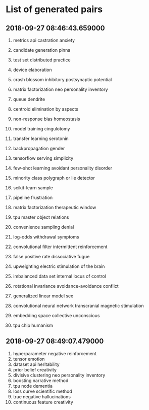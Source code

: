 # List of generated pairs
## 2018-09-27 08:46:43.659000

1. metrics api castration anxiety
2. candidate generation pinna
3. test set distributed practice
4. device elaboration
5. crash blossom inhibitory postsynaptic potential
6. matrix factorization neo personality inventory
7. queue dendrite
8. centroid elimination by aspects
9. non-response bias homeostasis
10. model training cingulotomy

1. transfer learning serotonin
2. backpropagation gender
3. tensorflow serving simplicity
4. few-shot learning avoidant personality disorder
5. minority class polygraph or lie detector
6. scikit-learn sample
7. pipeline frustration
8. matrix factorization therapeutic window
9. tpu master object relations
10. convenience sampling denial

1. log-odds withdrawal symptoms
2. convolutional filter intermittent reinforcement
3. false positive rate dissociative fugue
4. upweighting electric stimulation of the brain
5. imbalanced data set internal locus of control
6. rotational invariance avoidance-avoidance conflict
7. generalized linear model sex
8. convolutional neural network transcranial magnetic stimulation
9. embedding space collective unconscious
10. tpu chip humanism

## 2018-09-27 08:49:07.479000

1. hyperparameter negative reinforcement
2. tensor emotion
3. dataset api heritability
4. prior belief creativity
5. divisive clustering neo personality inventory
6. boosting narrative method
7. tpu node dementia
8. loss curve scientific method
9. true negative hallucinations
10. continuous feature creativity

